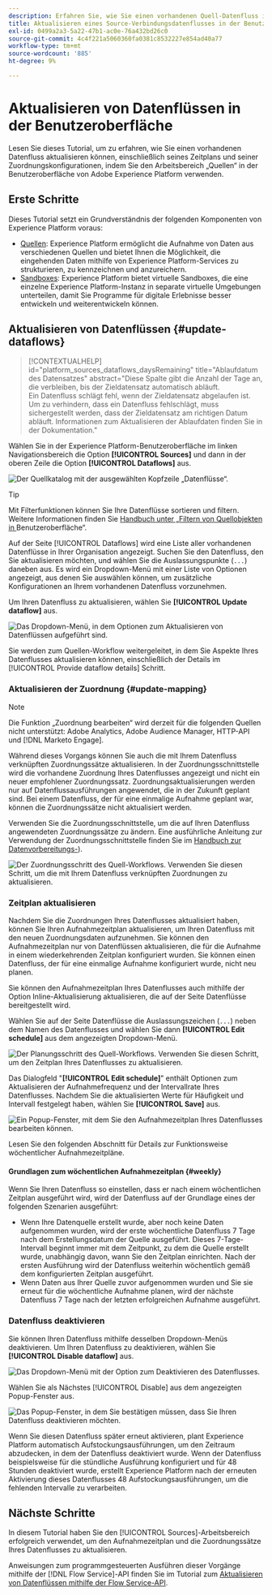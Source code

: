 ```yaml
---
description: Erfahren Sie, wie Sie einen vorhandenen Quell-Datenfluss in der Experience Platform-Benutzeroberfläche aktualisieren.
title: Aktualisieren eines Source-Verbindungsdatenflusses in der Benutzeroberfläche
exl-id: 0499a2a3-5a22-47b1-ac0e-76a432bd26c0
source-git-commit: 4c4f221a5060360fa0381c8532227e854ad40a77
workflow-type: tm+mt
source-wordcount: '885'
ht-degree: 9%

---
```


# Aktualisieren von Datenflüssen in der Benutzeroberfläche

Lesen Sie dieses Tutorial, um zu erfahren, wie Sie einen vorhandenen Datenfluss aktualisieren können, einschließlich seines Zeitplans und seiner Zuordnungskonfigurationen, indem Sie den Arbeitsbereich „Quellen“ in der Benutzeroberfläche von Adobe Experience Platform verwenden.

## Erste Schritte

Dieses Tutorial setzt ein Grundverständnis der folgenden Komponenten von Experience Platform voraus:

* [Quellen](../../home.md): Experience Platform ermöglicht die Aufnahme von Daten aus verschiedenen Quellen und bietet Ihnen die Möglichkeit, die eingehenden Daten mithilfe von Experience Platform-Services zu strukturieren, zu kennzeichnen und anzureichern.
* [Sandboxes](../../../sandboxes/home.md): Experience Platform bietet virtuelle Sandboxes, die eine einzelne Experience Platform-Instanz in separate virtuelle Umgebungen unterteilen, damit Sie Programme für digitale Erlebnisse besser entwickeln und weiterentwickeln können.

## Aktualisieren von Datenflüssen {#update-dataflows}

>[!CONTEXTUALHELP]
>id="platform_sources_dataflows_daysRemaining"
>title="Ablaufdatum des Datensatzes"
>abstract="Diese Spalte gibt die Anzahl der Tage an, die verbleiben, bis der Zieldatensatz automatisch abläuft.<br>Ein Datenfluss schlägt fehl, wenn der Zieldatensatz abgelaufen ist. Um zu verhindern, dass ein Datenfluss fehlschlägt, muss sichergestellt werden, dass der Zieldatensatz am richtigen Datum abläuft. Informationen zum Aktualisieren der Ablaufdaten finden Sie in der Dokumentation."

Wählen Sie in der Experience Platform-Benutzeroberfläche im linken Navigationsbereich die Option **[!UICONTROL Sources]** und dann in der oberen Zeile die Option **[!UICONTROL Dataflows]** aus.

![Der Quellkatalog mit der ausgewählten Kopfzeile „Datenflüsse“.](../../images/tutorials/update-dataflows/catalog.png)

>[!TIP]
>
>Mit Filterfunktionen können Sie Ihre Datenflüsse sortieren und filtern. Weitere Informationen finden Sie [&#x200B; Handbuch unter „Filtern von Quellobjekten in &#x200B;](./filter.md) Benutzeroberfläche“.

Auf der Seite [!UICONTROL Dataflows] wird eine Liste aller vorhandenen Datenflüsse in Ihrer Organisation angezeigt. Suchen Sie den Datenfluss, den Sie aktualisieren möchten, und wählen Sie die Auslassungspunkte (`...`) daneben aus. Es wird ein Dropdown-Menü mit einer Liste von Optionen angezeigt, aus denen Sie auswählen können, um zusätzliche Konfigurationen an Ihrem vorhandenen Datenfluss vorzunehmen.

Um Ihren Datenfluss zu aktualisieren, wählen Sie **[!UICONTROL Update dataflow]** aus.

![Das Dropdown-Menü, in dem Optionen zum Aktualisieren von Datenflüssen aufgeführt sind.](../../images/tutorials/update-dataflows/dropdown_update.png)

Sie werden zum Quellen-Workflow weitergeleitet, in dem Sie Aspekte Ihres Datenflusses aktualisieren können, einschließlich der Details im [!UICONTROL Provide dataflow details] Schritt.

### Aktualisieren der Zuordnung {#update-mapping}

>[!NOTE]
>
>Die Funktion „Zuordnung bearbeiten“ wird derzeit für die folgenden Quellen nicht unterstützt: Adobe Analytics, Adobe Audience Manager, HTTP-API und [!DNL Marketo Engage].

Während dieses Vorgangs können Sie auch die mit Ihrem Datenfluss verknüpften Zuordnungssätze aktualisieren.  In der Zuordnungsschnittstelle wird die vorhandene Zuordnung Ihres Datenflusses angezeigt und nicht ein neuer empfohlener Zuordnungssatz. Zuordnungsaktualisierungen werden nur auf Datenflussausführungen angewendet, die in der Zukunft geplant sind. Bei einem Datenfluss, der für eine einmalige Aufnahme geplant war, können die Zuordnungssätze nicht aktualisiert werden.

Verwenden Sie die Zuordnungsschnittstelle, um die auf Ihren Datenfluss angewendeten Zuordnungssätze zu ändern. Eine ausführliche Anleitung zur Verwendung der Zuordnungsschnittstelle finden Sie im [Handbuch zur Datenvorbereitungs-](../../../data-prep/ui/mapping.md)).

![Der Zuordnungsschritt des Quell-Workflows. Verwenden Sie diesen Schritt, um die mit Ihrem Datenfluss verknüpften Zuordnungen zu aktualisieren.](../../images/tutorials/update-dataflows/mapping.png)

### Zeitplan aktualisieren

Nachdem Sie die Zuordnungen Ihres Datenflusses aktualisiert haben, können Sie Ihren Aufnahmezeitplan aktualisieren, um Ihren Datenfluss mit den neuen Zuordnungsdaten aufzunehmen. Sie können den Aufnahmezeitplan nur von Datenflüssen aktualisieren, die für die Aufnahme in einem wiederkehrenden Zeitplan konfiguriert wurden. Sie können einen Datenfluss, der für eine einmalige Aufnahme konfiguriert wurde, nicht neu planen.

Sie können den Aufnahmezeitplan Ihres Datenflusses auch mithilfe der Option Inline-Aktualisierung aktualisieren, die auf der Seite Datenflüsse bereitgestellt wird.

Wählen Sie auf der Seite Datenflüsse die Auslassungszeichen (`...`) neben dem Namen des Datenflusses und wählen Sie dann **[!UICONTROL Edit schedule]** aus dem angezeigten Dropdown-Menü.

![Der Planungsschritt des Quell-Workflows. Verwenden Sie diesen Schritt, um den Zeitplan Ihres Datenflusses zu aktualisieren.](../../images/tutorials/update-dataflows/dropdown_edit.png)

Das Dialogfeld &quot;**[!UICONTROL Edit schedule]**&quot; enthält Optionen zum Aktualisieren der Aufnahmefrequenz und der Intervallrate Ihres Datenflusses. Nachdem Sie die aktualisierten Werte für Häufigkeit und Intervall festgelegt haben, wählen Sie **[!UICONTROL Save]** aus.

![Ein Popup-Fenster, mit dem Sie den Aufnahmezeitplan Ihres Datenflusses bearbeiten können.](../../images/tutorials/update-dataflows/edit_schedule.png)

Lesen Sie den folgenden Abschnitt für Details zur Funktionsweise wöchentlicher Aufnahmezeitpläne.

#### Grundlagen zum wöchentlichen Aufnahmezeitplan {#weekly}

Wenn Sie Ihren Datenfluss so einstellen, dass er nach einem wöchentlichen Zeitplan ausgeführt wird, wird der Datenfluss auf der Grundlage eines der folgenden Szenarien ausgeführt:

* Wenn Ihre Datenquelle erstellt wurde, aber noch keine Daten aufgenommen wurden, wird der erste wöchentliche Datenfluss 7 Tage nach dem Erstellungsdatum der Quelle ausgeführt. Dieses 7-Tage-Intervall beginnt immer mit dem Zeitpunkt, zu dem die Quelle erstellt wurde, unabhängig davon, wann Sie den Zeitplan einrichten. Nach der ersten Ausführung wird der Datenfluss weiterhin wöchentlich gemäß dem konfigurierten Zeitplan ausgeführt.
* Wenn Daten aus Ihrer Quelle zuvor aufgenommen wurden und Sie sie erneut für die wöchentliche Aufnahme planen, wird der nächste Datenfluss 7 Tage nach der letzten erfolgreichen Aufnahme ausgeführt.

### Datenfluss deaktivieren

Sie können Ihren Datenfluss mithilfe desselben Dropdown-Menüs deaktivieren. Um Ihren Datenfluss zu deaktivieren, wählen Sie **[!UICONTROL Disable dataflow]** aus.

![Das Dropdown-Menü mit der Option zum Deaktivieren des Datenflusses.](../../images/tutorials/update-dataflows/dropdown_disable.png)

Wählen Sie als Nächstes [!UICONTROL Disable] aus dem angezeigten Popup-Fenster aus.

![Das Popup-Fenster, in dem Sie bestätigen müssen, dass Sie Ihren Datenfluss deaktivieren möchten.](../../images/tutorials/update-dataflows/disable_dataflow.png)

Wenn Sie diesen Datenfluss später erneut aktivieren, plant Experience Platform automatisch Aufstockungsausführungen, um den Zeitraum abzudecken, in dem der Datenfluss deaktiviert wurde. Wenn der Datenfluss beispielsweise für die stündliche Ausführung konfiguriert und für 48 Stunden deaktiviert wurde, erstellt Experience Platform nach der erneuten Aktivierung dieses Datenflusses 48 Aufstockungsausführungen, um die fehlenden Intervalle zu verarbeiten.

## Nächste Schritte

In diesem Tutorial haben Sie den [!UICONTROL Sources]-Arbeitsbereich erfolgreich verwendet, um den Aufnahmezeitplan und die Zuordnungssätze Ihres Datenflusses zu aktualisieren.

Anweisungen zum programmgesteuerten Ausführen dieser Vorgänge mithilfe der [!DNL Flow Service]-API finden Sie im Tutorial zum [Aktualisieren von Datenflüssen mithilfe der Flow Service-API](../../tutorials/api/update-dataflows.md).
